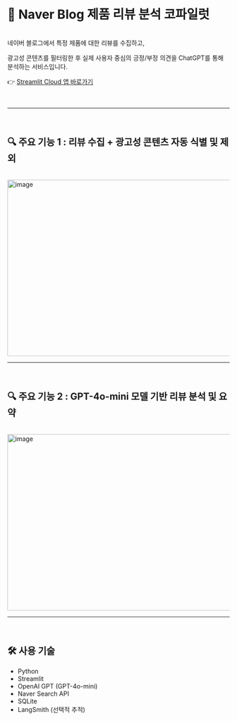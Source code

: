 # 📍 Naver Blog 제품 리뷰 분석 코파일럿

<br>
네이버 블로그에서 특정 제품에 대한 리뷰를 수집하고,</p>
광고성 콘텐츠를 필터링한 후 실제 사용자 중심의 긍정/부정 의견을 ChatGPT를 통해 분석하는 서비스입니다.
</p>

👉 [Streamlit Cloud 앱 바로가기](https://simiproject01.streamlit.app/) 

<br>

-------

<br>

## 🔍 주요 기능 1 : 리뷰 수집 + 광고성 콘텐츠 자동 식별 및 제외
<br>
<img width="800" height="400" alt="image" src="https://github.com/user-attachments/assets/12285e2a-bcde-4c7a-b9d8-bce536fd45c9" />
<br>

-------
<br>

## 🔍 주요 기능 2 : GPT-4o-mini 모델 기반 리뷰 분석 및 요약
<br>
<img width="800" height="400" alt="image" src="https://github.com/user-attachments/assets/cd0db264-7d16-4641-8376-4eea59c738d8" />
<br>

---
<br>

## 🛠️ 사용 기술

- Python
- Streamlit
- OpenAI GPT (GPT-4o-mini)
- Naver Search API
- SQLite
- LangSmith (선택적 추적)

